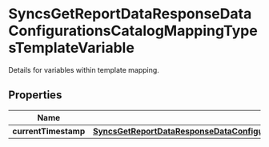 

# SyncsGetReportDataResponseDataConfigurationsCatalogMappingTypesTemplateVariable

Details for variables within template mapping.

## Properties

| Name | Type | Description | Notes |
|------------ | ------------- | ------------- | -------------|
|**currentTimestamp** | [**SyncsGetReportDataResponseDataConfigurationsCatalogMappingTypesTemplateVariableCurrentTimestamp**](SyncsGetReportDataResponseDataConfigurationsCatalogMappingTypesTemplateVariableCurrentTimestamp.md) |  |  [optional] |



